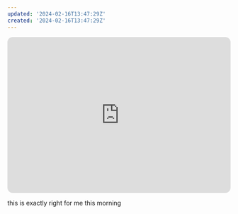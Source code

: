 ```yaml
---
updated: '2024-02-16T13:47:29Z'
created: '2024-02-16T13:47:29Z'
---
```

<iframe style="border-radius:12px" src="https://open.spotify.com/embed/album/6U11VNHZAfYY3E9V4oFB2p?utm_source=generator" width="100%" height="352" frameBorder="0" allowfullscreen="" allow="autoplay; clipboard-write; encrypted-media; fullscreen; picture-in-picture" loading="lazy"></iframe>

this is exactly right for me this morning